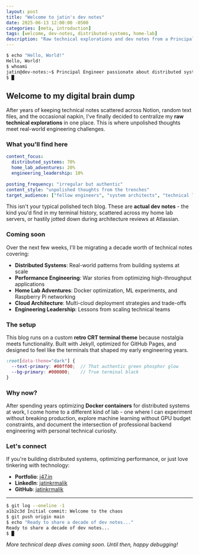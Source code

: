 ```yaml
---
layout: post
title: "Welcome to jatin's dev notes"
date: 2025-06-13 12:00:00 -0500
categories: [meta, introduction]
tags: [welcome, dev-notes, distributed-systems, home-lab]
description: "Raw technical explorations and dev notes from a Principal Engineer - the journey begins"
---
```


```bash
$ echo "Hello, World!"
Hello, World!
$ whoami
jatin@dev-notes:~$ Principal Engineer passionate about distributed systems
$ █
```

## Welcome to my digital brain dump

After years of keeping technical notes scattered across Notion, random text files, and the occasional napkin, I've finally decided to centralize my **raw technical explorations** in one place. This is where unpolished thoughts meet real-world engineering challenges.

### What you'll find here

```yaml
content_focus:
  distributed_systems: 70%
  home_lab_adventures: 20% 
  engineering_leadership: 10%
  
posting_frequency: "irregular but authentic"
content_style: "unpolished thoughts from the trenches"
target_audience: ["fellow engineers", "system architects", "technical leaders"]
```

This isn't your typical polished tech blog. These are **actual dev notes** - the kind you'd find in my terminal history, scattered across my home lab servers, or hastily jotted down during architecture reviews at Atlassian.

### Coming soon

Over the next few weeks, I'll be migrating a decade worth of technical notes covering:

- **Distributed Systems**: Real-world patterns from building systems at scale
- **Performance Engineering**: War stories from optimizing high-throughput applications  
- **Home Lab Adventures**: Docker optimization, ML experiments, and Raspberry Pi networking
- **Cloud Architecture**: Multi-cloud deployment strategies and trade-offs
- **Engineering Leadership**: Lessons from scaling technical teams

### The setup

This blog runs on a custom **retro CRT terminal theme** because nostalgia meets functionality. Built with Jekyll, optimized for GitHub Pages, and designed to feel like the terminals that shaped my early engineering years.

```scss
:root[data-theme="dark"] {
  --text-primary: #00ff00;  // That authentic green phosphor glow
  --bg-primary: #000000;    // True terminal black
}
```

### Why now?

After spending years optimizing **Docker containers** for distributed systems at work, I come home to a different kind of lab - one where I can experiment without breaking production, explore machine learning without GPU budget constraints, and document the intersection of professional backend engineering with personal technical curiosity.

### Let's connect

If you're building distributed systems, optimizing performance, or just love tinkering with technology:

- **Portfolio**: [j47.in](https://j47.in)
- **LinkedIn**: [jatinkrmalik](https://linkedin.com/in/jatinkrmalik)  
- **GitHub**: [jatinkrmalik](https://github.com/jatinkrmalik)

---

```bash
$ git log --oneline -1
a1b2c3d Initial commit: Welcome to the chaos
$ git push origin main
$ echo "Ready to share a decade of dev notes..."
Ready to share a decade of dev notes...
$ █
```

*More technical deep dives coming soon. Until then, happy debugging!*
